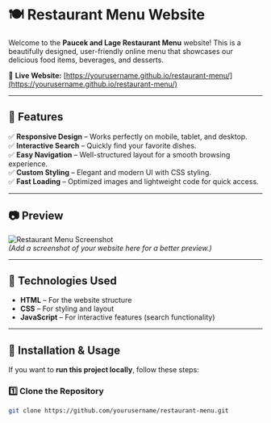 # 🍽️ Restaurant Menu Website

Welcome to the **Paucek and Lage Restaurant Menu** website! This is a beautifully designed, user-friendly online menu that showcases our delicious food items, beverages, and desserts.  

🔗 **Live Website:** [https://yourusername.github.io/restaurant-menu/](https://yourusername.github.io/restaurant-menu/)  

---

## 📌 Features

✅ **Responsive Design** – Works perfectly on mobile, tablet, and desktop.  
✅ **Interactive Search** – Quickly find your favorite dishes.  
✅ **Easy Navigation** – Well-structured layout for a smooth browsing experience.  
✅ **Custom Styling** – Elegant and modern UI with CSS styling.  
✅ **Fast Loading** – Optimized images and lightweight code for quick access.  

---

## 📷 Preview

![Restaurant Menu Screenshot](screenshot.jpg)  
*(Add a screenshot of your website here for a better preview.)*

---

## 🚀 Technologies Used

- **HTML** – For the website structure  
- **CSS** – For styling and layout  
- **JavaScript** – For interactive features (search functionality)  

---

## 📂 Installation & Usage

If you want to **run this project locally**, follow these steps:

### 1️⃣ **Clone the Repository**
```bash
git clone https://github.com/yourusername/restaurant-menu.git
